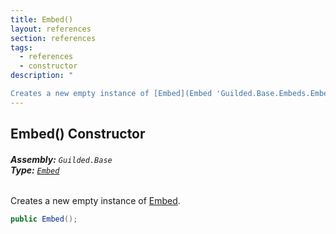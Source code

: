 ```yaml
---
title: Embed()
layout: references
section: references
tags:
  - references
  - constructor
description: "

Creates a new empty instance of [Embed](Embed 'Guilded.Base.Embeds.Embed')."
---
```


## Embed() Constructor
###### **Assembly:** `Guilded.Base`<br/>**Type:** [`Embed`](Embed 'Guilded.Base.Embeds.Embed')

Creates a new empty instance of [Embed](Embed 'Guilded.Base.Embeds.Embed').

```csharp
public Embed();
```